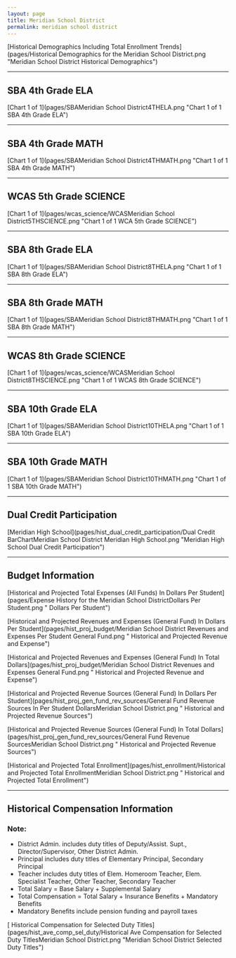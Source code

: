 ```yaml
---
layout: page
title: Meridian School District
permalink: meridian school district
---
```



[Historical Demographics Including Total Enrollment Trends](pages/Historical Demographics for the Meridian School District.png "Meridian School District Historical Demographics")

___

## SBA 4th Grade ELA

[Chart 1 of 1](pages/SBAMeridian School District4THELA.png "Chart 1 of 1 SBA 4th Grade ELA")


___

## SBA 4th Grade MATH

[Chart 1 of 1](pages/SBAMeridian School District4THMATH.png "Chart 1 of 1 SBA 4th Grade MATH")


___

## WCAS 5th Grade SCIENCE

[Chart 1 of 1](pages/wcas_science/WCASMeridian School District5THSCIENCE.png "Chart 1 of 1 WCA 5th Grade SCIENCE")


___

## SBA 8th Grade ELA

[Chart 1 of 1](pages/SBAMeridian School District8THELA.png "Chart 1 of 1 SBA 8th Grade ELA")


___

## SBA 8th Grade MATH

[Chart 1 of 1](pages/SBAMeridian School District8THMATH.png "Chart 1 of 1 SBA 8th Grade MATH")


___

## WCAS 8th Grade SCIENCE

[Chart 1 of 1](pages/wcas_science/WCASMeridian School District8THSCIENCE.png "Chart 1 of 1 WCAS 8th Grade SCIENCE")


___

## SBA 10th Grade ELA

[Chart 1 of 1](pages/SBAMeridian School District10THELA.png "Chart 1 of 1 SBA 10th Grade ELA")


___

## SBA 10th Grade MATH

[Chart 1 of 1](pages/SBAMeridian School District10THMATH.png "Chart 1 of 1 SBA 10th Grade MATH")


___

## Dual Credit Participation

[Meridian High School](pages/hist_dual_credit_participation/Dual Credit BarChartMeridian School District Meridian High School.png "Meridian High School Dual Credit Participation")


___

## Budget Information

[Historical and Projected Total Expenses (All Funds) In Dollars Per Student](pages/Expense History for the Meridian School DistrictDollars Per Student.png " Dollars Per Student")

[Historical and Projected Revenues and Expenses (General Fund) In Dollars Per Student](pages/hist_proj_budget/Meridian School District Revenues and Expenses Per Student General Fund.png " Historical and Projected Revenue and Expense")

[Historical and Projected Revenues and Expenses (General Fund) In Total Dollars](pages/hist_proj_budget/Meridian School District Revenues and Expenses General Fund.png " Historical and Projected Revenue and Expense")

[Historical and Projected Revenue Sources (General Fund) In Dollars Per Student](pages/hist_proj_gen_fund_rev_sources/General Fund Revenue Sources In Per Student DollarsMeridian School District.png " Historical and Projected Revenue Sources")

[Historical and Projected Revenue Sources (General Fund) In Total Dollars](pages/hist_proj_gen_fund_rev_sources/General Fund Revenue SourcesMeridian School District.png " Historical and Projected Revenue Sources")

[Historical and Projected Total Enrollment](pages/hist_enrollment/Historical and Projected Total EnrollmentMeridian School District.png " Historical and Projected Total Enrollment")


___

## Historical Compensation Information
### Note:
- District Admin. includes duty titles of Deputy/Assist. Supt., Director/Supervisor, Other District Admin.
- Principal includes duty titles of Elementary Principal, Secondary Principal
- Teacher includes duty titles of Elem. Homeroom Teacher, Elem. Specialist Teacher, Other Teacher, Secondary Teacher
- Total Salary = Base Salary + Supplemental Salary
- Total Compensation = Total Salary + Insurance Benefits + Mandatory Benefits
- Mandatory Benefits include pension funding and payroll taxes

[ Historical Compensation for Selected Duty Titles](pages/hist_ave_comp_sel_duty/Historical Ave Compensation for Selected Duty TitlesMeridian School District.png "Meridian School District Selected Duty Titles")

